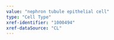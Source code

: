 ```yaml
---
value: "nephron tubule epithelial cell"
type: "Cell Type"
xref-identifier: "1000494"
xref-dataSource: "CL"
---
```

